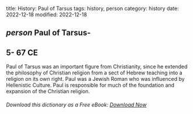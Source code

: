 title: History: Paul of Tarsus
tags: history, person
category: history
date: 2022-12-18
modified: 2022-12-18

## _person_  Paul of Tarsus-
  5-
67 CE
-
Paul of Tarsus was an
important figure from Christianity, since he extended the philosophy
of Christian religion from a sect of Hebrew teaching into a religion
on its own right.   Paul was a Jewish Roman who was influenced by
Hellenistic Culture.  Paul is responsible for much of the foundation
and expansion of the Christian religion.


###### Download *this* dictionary as a Free eBook: [Download Now]({static}static/SerfHistoryDictionary.pdf)

